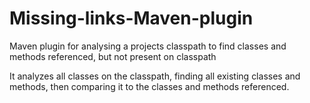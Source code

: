 # Missing-links-Maven-plugin
Maven plugin for analysing a projects classpath to find classes and methods referenced, but not present on classpath

It analyzes all classes on the classpath, finding all existing classes and methods, then comparing it to the classes and 
methods referenced.
